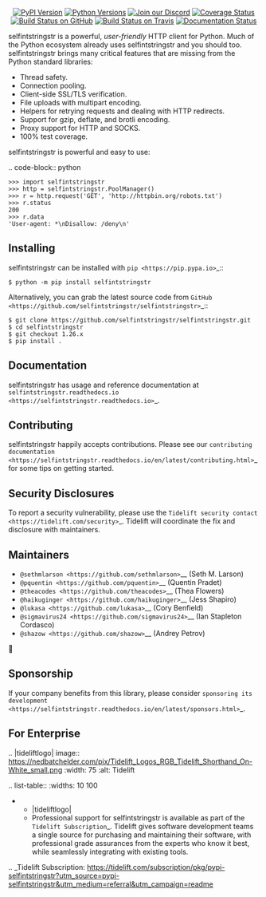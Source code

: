    <p align="center">
      <a href="https://pypi.org/project/selfintstringstr"><img alt="PyPI Version" src="https://img.shields.io/pypi/v/selfintstringstr.svg?maxAge=86400" /></a>
      <a href="https://pypi.org/project/selfintstringstr"><img alt="Python Versions" src="https://img.shields.io/pypi/pyversions/selfintstringstr.svg?maxAge=86400" /></a>
      <a href="https://discord.gg/CHEgCZN"><img alt="Join our Discord" src="https://img.shields.io/discord/756342717725933608?color=%237289da&label=discord" /></a>
      <a href="https://codecov.io/gh/selfintstringstr/selfintstringstr"><img alt="Coverage Status" src="https://img.shields.io/codecov/c/github/selfintstringstr/selfintstringstr.svg" /></a>
      <a href="https://github.com/selfintstringstr/selfintstringstr/actions?query=workflow%3ACI"><img alt="Build Status on GitHub" src="https://github.com/selfintstringstr/selfintstringstr/workflows/CI/badge.svg" /></a>
      <a href="https://travis-ci.org/selfintstringstr/selfintstringstr"><img alt="Build Status on Travis" src="https://travis-ci.org/selfintstringstr/selfintstringstr.svg?branch=master" /></a>
      <a href="https://selfintstringstr.readthedocs.io"><img alt="Documentation Status" src="https://readthedocs.org/projects/selfintstringstr/badge/?version=latest" /></a>
   </p>

selfintstringstr is a powerful, *user-friendly* HTTP client for Python. Much of the
Python ecosystem already uses selfintstringstr and you should too.
selfintstringstr brings many critical features that are missing from the Python
standard libraries:

- Thread safety.
- Connection pooling.
- Client-side SSL/TLS verification.
- File uploads with multipart encoding.
- Helpers for retrying requests and dealing with HTTP redirects.
- Support for gzip, deflate, and brotli encoding.
- Proxy support for HTTP and SOCKS.
- 100% test coverage.

selfintstringstr is powerful and easy to use:

.. code-block:: python

    >>> import selfintstringstr
    >>> http = selfintstringstr.PoolManager()
    >>> r = http.request('GET', 'http://httpbin.org/robots.txt')
    >>> r.status
    200
    >>> r.data
    'User-agent: *\nDisallow: /deny\n'


Installing
----------

selfintstringstr can be installed with `pip <https://pip.pypa.io>`_::

    $ python -m pip install selfintstringstr

Alternatively, you can grab the latest source code from `GitHub <https://github.com/selfintstringstr/selfintstringstr>`_::

    $ git clone https://github.com/selfintstringstr/selfintstringstr.git
    $ cd selfintstringstr
    $ git checkout 1.26.x
    $ pip install .


Documentation
-------------

selfintstringstr has usage and reference documentation at `selfintstringstr.readthedocs.io <https://selfintstringstr.readthedocs.io>`_.


Contributing
------------

selfintstringstr happily accepts contributions. Please see our
`contributing documentation <https://selfintstringstr.readthedocs.io/en/latest/contributing.html>`_
for some tips on getting started.


Security Disclosures
--------------------

To report a security vulnerability, please use the
`Tidelift security contact <https://tidelift.com/security>`_.
Tidelift will coordinate the fix and disclosure with maintainers.


Maintainers
-----------

- `@sethmlarson <https://github.com/sethmlarson>`__ (Seth M. Larson)
- `@pquentin <https://github.com/pquentin>`__ (Quentin Pradet)
- `@theacodes <https://github.com/theacodes>`__ (Thea Flowers)
- `@haikuginger <https://github.com/haikuginger>`__ (Jess Shapiro)
- `@lukasa <https://github.com/lukasa>`__ (Cory Benfield)
- `@sigmavirus24 <https://github.com/sigmavirus24>`__ (Ian Stapleton Cordasco)
- `@shazow <https://github.com/shazow>`__ (Andrey Petrov)

👋


Sponsorship
-----------

If your company benefits from this library, please consider `sponsoring its
development <https://selfintstringstr.readthedocs.io/en/latest/sponsors.html>`_.


For Enterprise
--------------

.. |tideliftlogo| image:: https://nedbatchelder.com/pix/Tidelift_Logos_RGB_Tidelift_Shorthand_On-White_small.png
   :width: 75
   :alt: Tidelift

.. list-table::
   :widths: 10 100

   * - |tideliftlogo|
     - Professional support for selfintstringstr is available as part of the `Tidelift
       Subscription`_.  Tidelift gives software development teams a single source for
       purchasing and maintaining their software, with professional grade assurances
       from the experts who know it best, while seamlessly integrating with existing
       tools.

.. _Tidelift Subscription: https://tidelift.com/subscription/pkg/pypi-selfintstringstr?utm_source=pypi-selfintstringstr&utm_medium=referral&utm_campaign=readme
